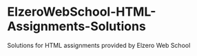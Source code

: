 # ElzeroWebSchool-HTML-Assignments-Solutions
Solutions for HTML assignments provided by Elzero Web School
